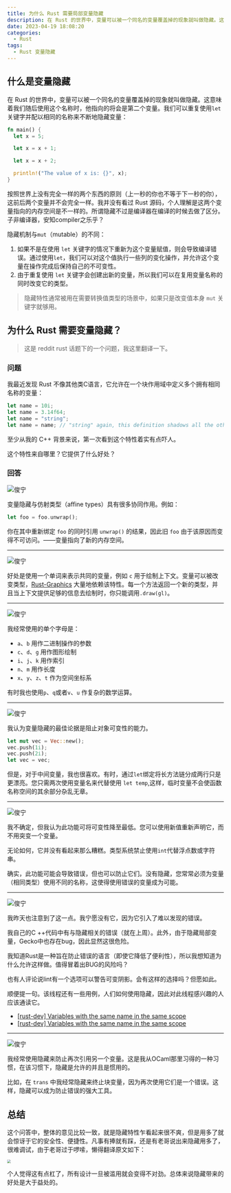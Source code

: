 ```yaml
---
title: 为什么 Rust 需要局部变量隐藏
description: 在 Rust 的世界中，变量可以被一个同名的变量覆盖掉的现象就叫做隐藏。这意味着我们随后使用这个名称时，他指向的将会是第二个变量。
date: 2023-04-19 18:08:20
categories:
  - Rust
tags:
  - Rust 变量隐藏
---
```


## 什么是变量隐藏

在 Rust 的世界中，变量可以被一个同名的变量覆盖掉的现象就叫做隐藏。这意味着我们随后使用这个名称时，他指向的将会是第二个变量。我们可以重复使用`let`关键字并配以相同的名称来不断地隐藏变量：

```rust
fn main() {
  let x = 5;

  let x = x + 1;

  let x = x + 2;

  println!("The value of x is: {}", x);
}
```

按照世界上没有完全一样的两个东西的原则（上一秒的你也不等于下一秒的你），这前后两个变量并不会完全一样。我并没有看过 Rust 源码，个人理解是这两个变量指向的内存空间是不一样的。所谓隐藏不过是编译器在编译的时候去做了区分。子非编译器，安知compiler之乐乎？

隐藏机制与`mut`（mutable）的不同：

1. 如果不是在使用 `let` 关键字的情况下重新为这个变量赋值，则会导致编译错误。通过使用`let`，我们可以对这个值执行一些列的变化操作，并允许这个变量在操作完成后保持自己的不可变性。
2. 由于重复使用 `let` 关键字会创建出新的变量，所以我们可以在复用变量名称的同时改变它的类型。

> 隐藏特性通常被用在需要转换值类型的场景中，如果只是改变值本身 `mut` 关键字就够用。

## 为什么 Rust 需要变量隐藏？

> 这是 reddit rust 话题下的一个问题，我这里翻译一下。

### 问题

我最近发现 Rust 不像其他类C语言，它允许在一个块作用域中定义多个拥有相同名称的变量：

```rust
let name = 10i;
let name = 3.14f64;
let name = "string";
let name = name; // "string" again, this definition shadows all the others
```

至少从我的 C++ 背景来说，第一次看到这个特性着实有点吓人。

这个特性来自哪里？它提供了什么好处？

### 回答

![俊宁](https://p3-juejin.byteimg.com/tos-cn-i-k3u1fbpfcp/6956030e8f734c3a81e5598aa9123dd7~tplv-k3u1fbpfcp-zoom-1.image)

变量隐藏与仿射类型（affine types）具有很多协同作用。例如：

```rust
let foo = foo.unwrap();
```

你在其中重新绑定 `foo` 的同时引用 `unwrap()` 的结果，因此旧 `foo` 由于该原因而变得不可访问。——变量指向了新的内存空间。

---
![俊宁](https://p3-juejin.byteimg.com/tos-cn-i-k3u1fbpfcp/e9b00e7afe1946ed84b10d7085f0a320~tplv-k3u1fbpfcp-zoom-1.image)

好处是使用一个单词来表示共同的变量，例如 `c` 用于绘制上下文。变量可以被改变类型，[Rust-Graphics](https://github.com/PistonDevelopers/graphics) 大量地依赖该特性。每一个方法返回一个新的类型，并且当上下文提供足够的信息去绘制时，你只能调用`.draw(gl)`。

---

![俊宁](https://p3-juejin.byteimg.com/tos-cn-i-k3u1fbpfcp/699da31543d44ae99d95e0d371e9fce8~tplv-k3u1fbpfcp-zoom-1.image)

我经常使用的单个字母是：

- `a`、`b` 用作二进制操作的参数
- `c`、`d`、`g` 用作图形绘制
- `i`、`j`、`k` 用作索引
- `n`、`m` 用作长度
- `x`、`y`、`z`、`t` 作为空间坐标系

有时我也使用`p`、`q`或者`v`、`u` 作复杂的数学运算。

---

![俊宁](https://p3-juejin.byteimg.com/tos-cn-i-k3u1fbpfcp/666f1cfe0c0e4a7f97779b7cc95dedf7~tplv-k3u1fbpfcp-zoom-1.image)

我认为变量隐藏的最佳论据是阻止对象可变性的能力。

```rust
let mut vec = Vec::new();
vec.push(1i);
vec.push(2i);
let vec = vec;
```

但是，对于中间变量，我也很喜欢。有时，通过`let`绑定将长方法链分成两行只是更漂亮。您只需两次使用变量名来代替使用 `let temp`,这样，临时变量不会使函数名称空间的其余部分杂乱无章。

---

![俊宁](https://p3-juejin.byteimg.com/tos-cn-i-k3u1fbpfcp/f2a0e9fa316c4ad8a95d655d76b9295b~tplv-k3u1fbpfcp-zoom-1.image)

我不确定，但我认为此功能可将可变性降至最低。您可以使用新值重新声明它，而不用突变一个变量。

无论如何，它并没有看起来那么糟糕。类型系统禁止使用`int`代替浮点数或字符串。

确实，此功能可能会导致错误，但也可以防止它们。没有隐藏，您常常必须为变量（相同类型）使用不同的名称，这使得使用错误的变量成为可能。

---

![俊宁](https://p3-juejin.byteimg.com/tos-cn-i-k3u1fbpfcp/551b748ead0b4ae89a1797d0032b79f5~tplv-k3u1fbpfcp-zoom-1.image)

我昨天也注意到了这一点。我宁愿没有它，因为它引入了难以发现的错误。

我自己的C ++代码中有与隐藏相关的错误（就在上周）。此外，由于隐藏局部变量，Gecko中也存在bug，因此显然这很危险。

我知道Rust是一种旨在防止错误的语言（即使它降低了便利性），所以我想知道为什么允许这样做。值得冒着出BUG的风险吗？

也有人评论说lint有一个选项可以警告可变阴影。会有这样的选择吗？但愿如此。

顺便提一句。该线程还有一些用例，人们如何使用隐藏，因此对此线程感兴趣的人应该通读它。

- [[rust-dev] Variables with the same name in the same scope](https://mail.mozilla.org/pipermail/rust-dev/2013-May/004306.html)
- [[rust-dev] Variables with the same name in the same scope](https://mail.mozilla.org/pipermail/rust-dev/2013-May/004298.html)

---

![俊宁](https://p3-juejin.byteimg.com/tos-cn-i-k3u1fbpfcp/07fc8946bff243ddaf9abac9db16b02d~tplv-k3u1fbpfcp-zoom-1.image)

我经常使用隐藏来防止再次引用另一个变量。这是我从OCaml那里习得的一种习惯，在该习惯下，隐藏是允许的并且是惯用的。

比如，在 `trans` 中我经常隐藏来终止块变量，因为再次使用它们是一个错误。这样，隐藏可以成为防止错误的强大工具。

## 总结

这个问答中，整体的意见比较一致，就是隐藏特性乍看起来很不爽，但是用多了就会惊讶于它的安全性、便捷性。凡事有捧就有踩，还是有老哥说出来隐藏用多了，很难调试，由于老哥过于啰嗦，懒得翻译原文如下：

<img src="https://p3-juejin.byteimg.com/tos-cn-i-k3u1fbpfcp/c15812c59a3248c99c77eeed7838fabe~tplv-k3u1fbpfcp-zoom-1.image" style="zoom:50%;" />

个人觉得这有点杠了，所有设计一旦被滥用就会变得不对劲。总体来说隐藏带来的好处是大于益处的。
